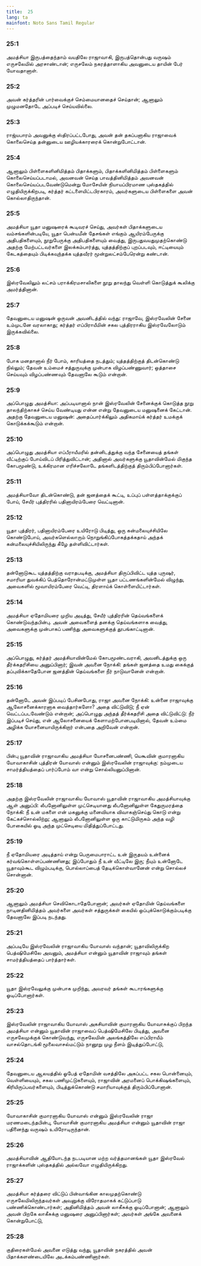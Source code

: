 ```yaml
---
title:  25
lang: ta
mainfont: Noto Sans Tamil Regular
---
```


###  25:1

அமத்சியா இருபத்தைந்தாம் வயதிலே ராஜாவாகி, இருபத்தொன்பது வருஷம் எருசலேமில் அரசாண்டான்; எருசலேம் நகரத்தாளாகிய அவனுடைய தாயின் பேர் யோவதானாள்.

###  25:2

அவன் கர்த்தரின் பார்வைக்குச் செம்மையானதைச் செய்தான்; ஆனாலும் முழுமனதோடே அப்படிச் செய்யவில்லை.

###  25:3

ராஜ்யபாரம் அவனுக்கு ஸ்திரப்பட்டபோது, அவன் தன் தகப்பனாகிய ராஜாவைக் கொலைசெய்த தன்னுடைய ஊழியக்காரரைக் கொன்றுபோட்டான்.

###  25:4

ஆனாலும் பிள்ளைகளினிமித்தம் பிதாக்களும், பிதாக்களினிமித்தம் பிள்ளைகளும் கொலைசெய்யப்படாமல், அவனவன் செய்த பாவத்தினிமித்தம் அவனவன் கொலைசெய்யப்படவேண்டுமென்று மோசேயின் நியாயப்பிரமாண புஸ்தகத்தில் எழுதியிருக்கிறபடி, கர்த்தர் கட்டளையிட்டபிரகாரம், அவர்களுடைய பிள்ளைகளை அவன் கொல்லாதிருந்தான்.

###  25:5

அமத்சியா யூதா மனுஷரைக் கூடிவரச் செய்து, அவர்கள் பிதாக்களுடைய வம்சங்களின்படியே, யூதா பென்யமீன் தேசங்கள் எங்கும் ஆயிரம்பேருக்கு அதிபதிகளையும், நூறுபேருக்கு அதிபதிகளையும் வைத்து, இருபதுவயதுமுதற்கொண்டு அதற்கு மேற்பட்டவர்களை இலக்கம்பார்த்து, யுத்தத்திற்குப் புறப்படவும், ஈட்டியையும் கேடகத்தையும் பிடிக்கவுந்தக்க யுத்தவீரர் மூன்றுலட்சம்பேரென்று கண்டான்.

###  25:6

இஸ்ரவேலிலும் லட்சம் பராக்கிரமசாலிகளை நூறு தாலந்து வெள்ளி கொடுத்துக் கூலிக்கு அமர்த்தினான்.

###  25:7

தேவனுடைய மனுஷன் ஒருவன் அவனிடத்தில் வந்து: ராஜாவே, இஸ்ரவேலின் சேனை உம்முடனே வரலாகாது; கர்த்தர் எப்பிராயீமின் சகல புத்திரராகிய இஸ்ரவேலோடும் இருக்கவில்லை.

###  25:8

போக மனதானால் நீர் போம், காரியத்தை நடத்தும்; யுத்தத்திற்குத் திடன்கொண்டு நில்லும்; தேவன் உம்மைச் சத்துருவுக்கு முன்பாக விழப்பண்ணுவார்; ஒத்தாசை செய்யவும் விழப்பண்ணவும் தேவனாலே கூடும் என்றான்.

###  25:9

அப்பொழுது அமத்சியா: அப்படியானால் நான் இஸ்ரவேலின் சேனைக்குக் கொடுத்த நூறு தாலந்திற்காகச் செய்ய வேண்டியது என்ன என்று தேவனுடைய மனுஷனைக் கேட்டான். அதற்கு தேவனுடைய மனுஷன்: அதைப்பார்க்கிலும் அதிகமாய்க் கர்த்தர் உமக்குக் கொடுக்கக்கூடும் என்றான்.

###  25:10

அப்பொழுது அமத்சியா எப்பீராயீமரில் தன்னிடத்துக்கு வந்த சேனையைத் தங்கள் வீட்டிற்குப் போய்விடப் பிரித்துவிட்டான்; அதினால் அவர்களுக்கு யூதாவின்மேல் மிகுந்த கோபமூண்டு, உக்கிரமான எரிச்சலோடே தங்களிடத்திற்குத் திரும்பிப்போனார்கள்.

###  25:11

அமத்சியாவோ திடன்கொண்டு, தன் ஜனத்தைக் கூட்டி, உப்புப் பள்ளத்தாக்குக்குப் போய், சேயீர் புத்திரரில் பதினாயிரம்பேரை வெட்டினான்.

###  25:12

யூதா புத்திரர், பதினாயிரம்பேரை உயிரோடு பிடித்து, ஒரு கன்மலையுச்சியிலே கொண்டுபோய், அவர்களெல்லாரும் நொறுங்கிப்போகத்தக்கதாய் அந்தக் கன்மலையுச்சியிலிருந்து கீழே தள்ளிவிட்டார்கள்.

###  25:13

தன்னோடுகூட யுத்தத்திற்கு வராதபடிக்கு, அமத்சியா திருப்பிவிட்ட யுத்த புருஷர், சமாரியா துவக்கிப் பெத்தொரோன்மட்டுமுள்ள யூதா பட்டணங்களின்மேல் விழுந்து, அவைகளில் மூவாயிரம்பேரை வெட்டி, திரளாய்க் கொள்ளையிட்டார்கள்.

###  25:14

அமத்சியா ஏதோமியரை முறிய அடித்து, சேயீர் புத்திரரின் தெய்வங்களைக் கொண்டுவந்தபின்பு. அவன் அவைகளைத் தனக்கு தெய்வங்களாக வைத்து, அவைகளுக்கு முன்பாகப் பணிந்து அவைகளுக்குத் தூபங்காட்டினான்.

###  25:15

அப்பொழுது, கர்த்தர் அமத்சியாவின்மேல் கோபமூண்டவராகி, அவனிடத்துக்கு ஒரு தீர்க்கதரிசியை அனுப்பினார்; இவன் அவனை நோக்கி: தங்கள் ஜனத்தை உமது கைக்குத் தப்புவிக்காதேபோன ஜனத்தின் தெய்வங்களை நீர் நாடுவானேன் என்றான்.

###  25:16

தன்னோடே அவன் இப்படிப் பேசினபோது, ராஜா அவனை நோக்கி: உன்னை ராஜாவுக்கு ஆலோசனைக்காரனாக வைத்தார்களோ? அதை விட்டுவிடு; நீ ஏன் வெட்டப்படவேண்டும் என்றான்; அப்பொழுது அந்தத் தீர்க்கதரிசி அதை விட்டுவிட்டு: நீர் இப்படிச் செய்து, என் ஆலோசனையைக் கேளாமற்போனபடியினால், தேவன் உம்மை அழிக்க யோசனையாயிருக்கிறார் என்பதை அறிவேன் என்றான்.

###  25:17

பின்பு யூதாவின் ராஜாவாகிய அமத்சியா யோசனைபண்ணி, யெகூவின் குமாரனாகிய யோவாகாசின் புத்திரன் யோவாஸ் என்னும் இஸ்ரவேலின் ராஜாவுக்கு: நம்முடைய சாமர்த்தியத்தைப் பார்ப்போம் வா என்று சொல்லியனுப்பினான்.

###  25:18

அதற்கு இஸ்ரவேலின் ராஜாவாகிய யோவாஸ் யூதாவின் ராஜாவாகிய அமத்சியாவுக்கு ஆள் அனுப்பி: லீபனோனிலுள்ள முட்செடியானது லீபனோனிலுள்ள கேதுருமரத்தை நோக்கி: நீ உன் மகளை என் மகனுக்கு மனைவியாக விவாகஞ்செய்து கொடு என்று கேட்கச்சொல்லிற்று; ஆனாலும் லீபனோனிலுள்ள ஒரு காட்டுமிருகம் அந்த வழி போகையில் ஓடி அந்த முட்செடியை மிதித்துப்போட்டது.

###  25:19

நீ ஏதோமியரை அடித்தாய் என்று பெருமைபாராட்ட உன் இருதயம் உன்னைக் கர்வங்கொள்ளப்பண்ணினது; இப்போதும் நீ உன் வீட்டிலே இரு; நீயும் உன்னோடே யூதாவும்கூட விழும்படிக்கு, பொல்லாப்பைத் தேடிக்கொள்வானேன் என்று சொல்லச் சொன்னான்.

###  25:20

ஆனாலும் அமத்சியா செவிகொடாதேபோனான்; அவர்கள் ஏதோமின் தெய்வங்களை நாடினதினிமித்தம் அவர்களை அவர்கள் சத்துருக்கள் கையில் ஒப்புக்கொடுக்கும்படிக்கு தேவனாலே இப்படி நடந்தது.

###  25:21

அப்படியே இஸ்ரவேலின் ராஜாவாகிய யோவாஸ் வந்தான்; யூதாவிலிருக்கிற பெத்ஷிமேசிலே அவனும், அமத்சியா என்னும் யூதாவின் ராஜாவும் தங்கள் சாமர்த்தியத்தைப் பார்த்தார்கள்.

###  25:22

யூதா இஸ்ரவேலுக்கு முன்பாக முறிந்து, அவரவர் தங்கள் கூடாரங்களுக்கு ஓடிப்போனார்கள்.

###  25:23

இஸ்ரவேலின் ராஜாவாகிய யோவாஸ் அகசியாவின் குமாரனாகிய யோவாசுக்குப் பிறந்த அமத்சியா என்னும் யூதாவின் ராஜாவைப் பெத்ஷிமேசிலே பிடித்து, அவனை எருசலேமுக்குக் கொண்டுவந்து, எருசலேமின் அலங்கத்திலே எப்பிராயீம் வாசல்தொடங்கி மூலைவாசல்மட்டும் நானூறு முழ நீளம் இடித்துப்போட்டு,

###  25:24

தேவனுடைய ஆலயத்தில் ஓபேத் ஏதோமின் வசத்திலே அகப்பட்ட சகல பொன்னையும், வெள்ளியையும், சகல பணிமுட்டுகளையும், ராஜாவின் அரமனைப் பொக்கிஷங்களையும், கிரியிருப்பவர்களையும், பிடித்துக்கொண்டு சமாரியாவுக்குத் திரும்பிப்போனான்.

###  25:25

யோவாகாசின் குமாரனாகிய யோவாஸ் என்னும் இஸ்ரவேலின் ராஜா மரணமடைந்தபின்பு, யோவாசின் குமாரனாகிய அமத்சியா என்னும் யூதாவின் ராஜா பதினைந்து வருஷம் உயிரோடிருந்தான்.

###  25:26

அமத்சியாவின் ஆதியோடந்த நடபடியான மற்ற வர்த்தமானங்கள் யூதா இஸ்ரவேல் ராஜாக்களின் புஸ்தகத்தில் அல்லவோ எழுதியிருக்கிறது.

###  25:27

அமத்சியா கர்த்தரை விட்டுப் பின்வாங்கின காலமுதற்கொண்டு எருசலேமிலிருந்தவர்கள் அவனுக்கு விரோதமாகக் கட்டுப்பாடு பண்ணிக்கொண்டார்கள்; அதினிமித்தம் அவன் லாகீசுக்கு ஓடிப்போனான்; ஆனாலும் அவன் பிறகே லாகீசுக்கு மனுஷரை அனுப்பினார்கள்; அவர்கள் அங்கே அவனைக் கொன்றுபோட்டு,

###  25:28

குதிரைகள்மேல் அவனை எடுத்து வந்து, யூதாவின் நகரத்தில் அவன் பிதாக்களண்டையிலே அடக்கம்பண்ணினார்கள்.

